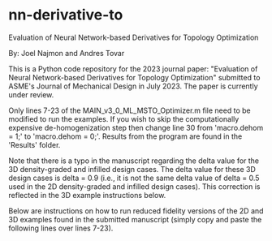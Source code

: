 # nn-derivative-to
Evaluation of Neural Network-based Derivatives for Topology Optimization

By: Joel Najmon and Andres Tovar

This is a Python code repository for the 2023 journal paper: "Evaluation of Neural Network-based Derivatives for Topology Optimization" submitted to ASME's Journal of Mechanical Design in July 2023. The paper is currently under review.



Only lines 7-23 of the MAIN_v3_0_ML_MSTO_Optimizer.m file need to be modified to run the examples. If you wish to skip the computationally expensive de-homogenization step then change line 30 from 'macro.dehom = 1;' to 'macro.dehom = 0;'. Results from the program are found in the 'Results' folder.

Note that there is a typo in the manuscript regarding the delta value for the 3D density-graded and infilled design cases. The delta value for these 3D design cases is delta = 0.9 (i.e., it is not the same delta value of delta = 0.5 used in the 2D density-graded and infilled design cases). This correction is reflected in the 3D example instructions below.

Below are instructions on how to run reduced fidelity versions of the 2D and 3D examples found in the submitted manuscript (simply copy and paste the following lines over lines 7-23).
